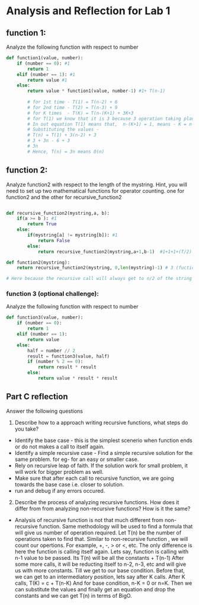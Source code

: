 # Analysis and Reflection for Lab 1

## function 1:

Analyze the following function with respect to number

```python
def function1(value, number):
	if (number == 0): #1
		return 1
	elif (number == 1): #1
		return value #1
	else:
		return value * function1(value, number-1) #1+ T(n-1)
		
		# for 1st time - T(1) = T(n-2) + 6
		# for 2nd time - T(2) = T(n-3) + 9
		# for K times  - T(K) = T(n-(K+1) + 3K+3
		# for T(1) we know that it is 3 because 3 operation taking place (==0 , ==1 and return)
		# In out equation T(1) means that,  n-(K+1) = 1, means - K = n-2
		# Substituting the values -
		# T(n) = T(1) + 3(n-2) + 3
		# 3 + 3n - 6 + 3
		# 3n
		# Hence, T(n) = 3n means O(n)
```

## function 2:

Analyze function2 with respect to the length of the mystring.  Hint, you will need to set up two mathematical functions for operator counting.  one for function2 and the other for recursive_function2

```python

def recursive_function2(mystring,a, b):
	if(a >= b ): #1
		return True
	else:
		if(mystring[a] != mystring[b]): #1
			return False
		else:
			return recursive_function2(mystring,a+1,b-1)  #1+1+1+(T/2)

def function2(mystring):
	return recursive_function2(mystring, 0,len(mystring)-1) # 3 (fuction call, len, and - operator)

# Here because the recursive call will always get to n/2 of the string length. Because lets say we have 10 length of string. Once it reaches 5, a = b, which is base case. Hence, T(n) = O(n/2)
```

### function 3 (optional challenge):

Analyze the following function with respect to number


```python
def function3(value, number):
	if (number == 0):
		return 1
	elif (number == 1):
		return value
	else:
		half = number // 2
		result = function3(value, half)
		if (number % 2 == 0):
			return result * result
		else:
			return value * result * result

```

## Part C reflection

Answer the following questions

1. Describe how to a approach writing recursive functions, what steps do you take?

- Identify the base case - this is the simplest scenerio when function ends or do not makes a call to itself again.
- Identify a simple recursive case - Find a simple recursive solution for the same problem. for eg- for an easy or smaller case.
- Rely on recursive leap of faith. If the solution work for small problem, it will work for bigger problem as well.
- Make sure that after each call to recursive function, we are going towards the base case i.e. closer to solution.
- run and debug if any errors occured.

2. Describe the process of analyzing recursive functions.  How does it differ from from analyzing non-recursive functions?  How is it the same? 

- Analysis of recursive function is not that much different from non-recursive function. Same methodology will be used to find a 
formula that will give us number of operation required. Let T(n) be the number of operations taken to find that. Similar to non-recursive function , we will count our opertions. For example, +, -, > or <, etc. The only difference is here the function is calling itself again. Lets say, function is calling with n-1 value to be passed. Its T(n) will be all the constants + T(n-1)
After some more calls, it will be reducting itself to n-2, n-3, etc and will give us with more constants. Till we get to our base condition. Before that, we can get to an intermediatory position, lets say after K calls. After K calls, T(K) = c + T(n-K)
And for base condition, n-K = 0 or n=K. Then we can substitute the values and finally get an equation and drop the constants and we can get T(n) in terms of BigO.
